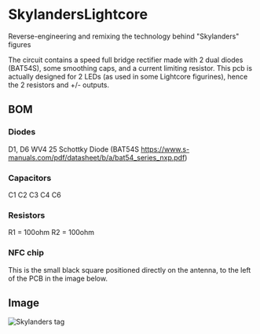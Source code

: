 # SkylandersLightcore
Reverse-engineering and remixing the technology behind "Skylanders" figures

The circuit contains a speed full bridge rectifier made with 2 dual diodes (BAT54S), some smoothing caps, and a current limiting resistor. 
This pcb is actually designed for 2 LEDs (as used in some Lightcore figurines), hence the 2 resistors and +/- outputs.


## BOM
### Diodes
D1, D6 WV4 25 Schottky Diode (BAT54S https://www.s-manuals.com/pdf/datasheet/b/a/bat54_series_nxp.pdf)
### Capacitors
C1
C2
C3
C4
C6
### Resistors
R1 = 100ohm
R2 = 100ohm
### NFC chip
This is the small black square positioned directly on the antenna, to the left of the PCB in the image below.

## Image
![Skylanders tag](https://github.com/playfultechnology/Skylanders/blob/master/Skylanders.png)
